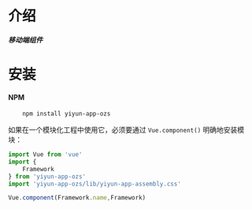 # 介绍

##### 移动端组件

# 安装

#### NPM

``` sh
    npm install yiyun-app-ozs
```
如果在一个模块化工程中使用它，必须要通过 `Vue.component()` 明确地安装模块：

``` js
import Vue from 'vue'
import {
    Framework
} from 'yiyun-app-ozs'
import 'yiyun-app-ozs/lib/yiyun-app-assembly.css'

Vue.component(Framework.name,Framework)
```